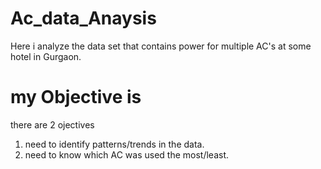 # Ac_data_Anaysis
Here i analyze the data set that contains power for multiple AC's at some hotel in Gurgaon.
# my Objective is
there are 2 ojectives<br />
1. need to identify patterns/trends in the data.<br />
2. need to know which AC was used the most/least.
